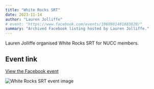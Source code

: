 ```yaml
---
title: "White Rocks SRT"
date: 2023-11-14
author: "Lauren Jolliffe"
# event: "https://www.facebook.com/events/1060981481883820/"
summary: "Archived Facebook listing hosted by Lauren Jolliffe."
---
```

Lauren Jolliffe organised White Rocks SRT for NUCC members.

## Event link

[View the Facebook event](https://www.facebook.com/events/1060981481883820/)

![White Rocks SRT event image](/trip/event-images/20231114_white_rocks_srt.jpg)

